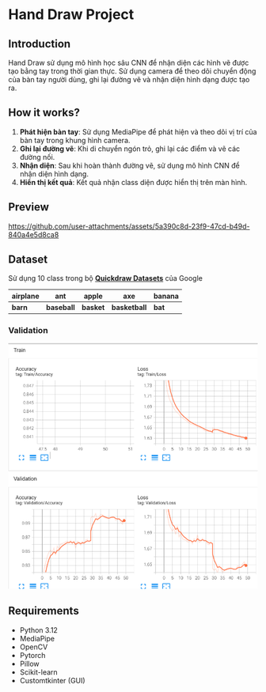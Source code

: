 # Hand Draw Project
## Introduction
Hand Draw sử dụng mô hình học sâu CNN để nhận diện các hình vẽ được tạo bằng tay trong thời gian thực. Sử dụng camera để theo dõi chuyển động của bàn tay người dùng, ghi lại đường vẽ và nhận diện hình dạng được tạo ra.

## How it works?
1. **Phát hiện bàn tay**: Sử dụng MediaPipe để phát hiện và theo dõi vị trí của bàn tay trong khung hình camera.
2. **Ghi lại đường vẽ**: Khi di chuyển ngón trỏ, ghi lại các điểm và vẽ các đường nối.
3. **Nhận diện**: Sau khi hoàn thành đường vẽ, sử dụng mô hình CNN để nhận diện hình dạng.
4. **Hiển thị kết quả**: Kết quả nhận class diện được hiển thị trên màn hình.

## Preview
https://github.com/user-attachments/assets/5a390c8d-23f9-47cd-b49d-840a4e5d8ca8

## Dataset
Sử dụng 10 class trong bộ
[**Quickdraw Datasets**](https://quickdraw.withgoogle.com/data) của Google

|airplane|ant|apple|axe|banana|
|---|---|---|---|---|
|**barn**|**baseball**|**basket**|**basketball**|**bat**|

### Validation
![validation](./plots/tensorboard.png)

## Requirements
- Python 3.12
- MediaPipe
- OpenCV
- Pytorch
- Pillow
- Scikit-learn
- Customtkinter (GUI)
